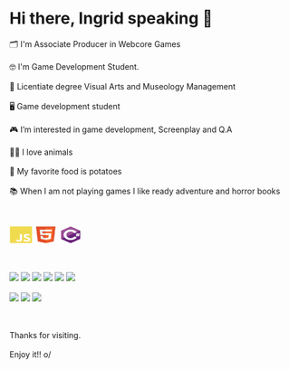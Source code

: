 <h1> 
  Hi there, Ingrid speaking 👋  
</h1>
  
  

  
 
 🗂️ I'm Associate Producer in Webcore Games
 <br><br>
 🤓 I'm Game Development Student.
  <br> <br>
 🎨 Licentiate degree Visual Arts and Museology Management 
  <br> <br>
  🖥️ Game development student
  <br><br>
 🎮 I’m interested in game development, Screenplay and Q.A
  <br> <br>
 🐶🐮 I love animals
  <br> <br>
  🍟 My favorite food is potatoes
  <br> <br>
 📚 When I am not playing games I like ready adventure and horror books 

   <br>
   <br>
  
<div>
  <img align="center" alt="Ingrid-Js" height="30" width="40" src="https://raw.githubusercontent.com/devicons/devicon/master/icons/javascript/javascript-plain.svg">
    <img align="center" alt="Ingrid-HTML" height="30" width="40" src="https://raw.githubusercontent.com/devicons/devicon/master/icons/html5/html5-original.svg">
  <img align="center" alt="Ingrid-Csharp" height="30" width="40" src="https://raw.githubusercontent.com/devicons/devicon/master/icons/csharp/csharp-original.svg">
</div>

 <br>
 <br>
 <br>
   
 <div>
  <a href="https://discord.gg/Inse#1916" target="_blank"><img src="https://img.shields.io/badge/Discord-7289DA?style=for-the-badge&logo=discord&logoColor=white" target="_blank"></a> 
  <a href ="mailto:inseostan@gmail.com"><img src="https://img.shields.io/badge/Gmail-D14836?style=for-the-badge&logo=gmail&logoColor=white"></a>
  <a href="https://www.linkedin.com/in/ingrid-ostan/" target="_blank"><img src="https://img.shields.io/badge/-LinkedIn-%230077B5?style=for-the-badge&logo=linkedin&logoColor=white" target="_blank"></a> 
  <a href ="https://inseotn.itch.io/"><img src="https://img.shields.io/badge/Itch.io-FA5C5C?style=for-the-badge&logo=itch.io&logoColor=white"></a>
  <a href="https://visitavirtualiff.com/"><img src="https://img.shields.io/badge/Unity-100000?style=for-the-badge&logo=unity&logoColor=white"></a>
    <a href ="https://www.behance.net/IngridOtn"><img src="https://aleen42.github.io/badges/src/behance.svg"></a>
 </div>

 
 <br>
 
 <div>
 <img src="https://aleen42.github.io/badges/src/photoshop.svg">
 <img src="https://aleen42.github.io/badges/src/illustrator.svg">
 <img src="https://aleen42.github.io/badges/src/dreamweaver.svg">
</div>

 
 <br> <br>
 Thanks for visiting.
 <br> <br>
 Enjoy it!! o/

